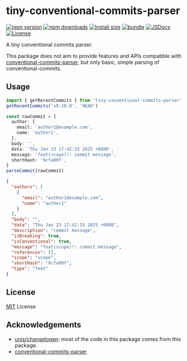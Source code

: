 # tiny-conventional-commits-parser

[![npm version][npm-version-src]][npm-version-href]
[![npm downloads][npm-downloads-src]][npm-downloads-href]
[![Install size][size]][size-url]
[![bundle][bundle-src]][bundle-href]
[![JSDocs][jsdocs-src]][jsdocs-href]
[![License][license-src]][license-href]

A tiny conventional commits parser.

This package does not aim to provide features and APIs compatible with [conventional-commits-parser](https://github.com/conventional-changelog/conventional-changelog/tree/master/packages/conventional-commits-parser), but only basic, simple parsing of conventional-commits.

## Usage

```ts
import { getRecentCommits } from 'tiny-conventional-commits-parser'
getRecentCommits('v9.10.0', 'HEAD')

const rawCommit = {
  author: {
    email: 'author1@example.com',
    name: 'author1',
  },
  body: '',
  data: 'Thu Jan 23 17:42:15 2025 +0800',
  message: 'feat(scope)!: commit message',
  shortHash: '9cfa09f',
}
parseCommit(rawCommit)
```

```json
{
  "authors": [
    {
      "email": "author1@example.com",
      "name": "author1"
    }
  ],
  "body": "",
  "data": "Thu Jan 23 17:42:15 2025 +0800",
  "description": "commit message",
  "isBreaking": true,
  "isConventional": true,
  "message": "feat(scope)!: commit message",
  "references": [],
  "scope": "scope",
  "shortHash": "9cfa09f",
  "type": "feat"
}
```

## License

[MIT](./LICENSE) License

## Acknowledgements

- [unjs/changelogen](https://github.com/unjs/changelogen/): most of the code in this package comes from this package.
- [conventional-commits-parser](https://github.com/conventional-changelog/conventional-changelog/tree/master/packages/conventional-commits-parser)

<!-- Badges -->

[npm-version-src]: https://img.shields.io/npm/v/tiny-conventional-commits-parser?style=flat&colorA=080f12&colorB=1fa669
[npm-version-href]: https://npmjs.com/package/tiny-conventional-commits-parser
[npm-downloads-src]: https://img.shields.io/npm/dm/tiny-conventional-commits-parser?style=flat&colorA=080f12&colorB=1fa669
[npm-downloads-href]: https://npmjs.com/package/tiny-conventional-commits-parser
[size]: https://packagephobia.com/badge?p=tiny-conventional-commits-parser
[size-url]: https://packagephobia.com/result?p=tiny-conventional-commits-parser
[bundle-src]: https://img.shields.io/bundlephobia/minzip/tiny-conventional-commits-parser?style=flat&colorA=080f12&colorB=1fa669&label=minzip
[bundle-href]: https://bundlephobia.com/result?p=tiny-conventional-commits-parser
[license-src]: https://img.shields.io/github/license/northword/tiny-conventional-commits-parser.svg?style=flat&colorA=080f12&colorB=1fa669
[license-href]: https://github.com/northword/tiny-conventional-commits-parser/blob/main/LICENSE
[jsdocs-src]: https://img.shields.io/badge/jsdocs-reference-080f12?style=flat&colorA=080f12&colorB=1fa669
[jsdocs-href]: https://www.jsdocs.io/package/tiny-conventional-commits-parser
